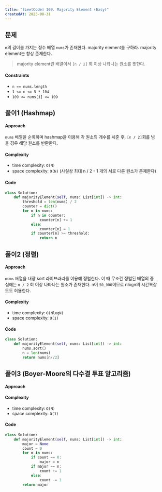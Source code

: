 ```yaml
---
title: "[LeetCode] 169. Majority Element (Easy)"
createdAt: 2023-08-31
---
```


## 문제
`n`의 길이를 가지는 정수 배열 `nums`가 존재한다. majority element를 구하라. majority element는 항상 존재한다.
> majority element란 배열이서 `[n / 2]` 회 이상 나타나는 원소를 뜻한다. 

#### Constraints
- `n == nums.length`
- `1 <= n <= 5 * 104`
- `109 <= nums[i] <= 109`

## 풀이1 (Hashmap)
#### Approach
`nums` 배열을 순회하며 hashmap을 이용해 각 원소의 개수를 세준 후, `[n / 2]`회를 넘을 경우 해당 원소를 반환한다.
#### Complexity
- time complexity: `O(N)`
- space complexity: `O(N)` (사실상 최대 n / 2 - 1 개의 서로 다른 원소가 존재한다)
#### Code
``` Python
class Solution:
    def majorityElement(self, nums: List[int]) -> int:
        threshold = len(nums) / 2 
        counter = dict()
        for n in nums:
            if n in counter:
                counter[n] += 1
            else:
                counter[n] = 1
            if counter[n] >= threshold:
                return n

```

## 풀이2 (정렬)
#### Approach
`nums` 배열을 내장 sort 라이브러리를 이용해 정렬한다. 이 때 무조건 정렬된 배열의 중심에는 `n / 2` 회 이상 나타나는 원소가 존재한다.
n이 `50_000`이므로 nlogn의 시간복잡도도 허용한다.

#### Complexity
- time complexity: `O(NlogN)`
- space complexity: `O(1)`

#### Code
``` python
class Solution:
    def majorityElement(self, nums: List[int]) -> int:
        nums.sort()
        n = len(nums)
        return nums[n//2]
```

## 풀이3 (Boyer-Moore의 다수결 투표 알고리즘)
#### Approach 

#### Complexity
- time complexity: `O(N)`
- space complexity: `O(1)`

#### Code
``` python
class Solution:
    def majorityElement(self, nums: List[int]) -> int:
        major = None
        count = 0
        for n in nums:
            if count == 0:
                major = n
            if major == n:
                count += 1
            else:
                count -= 1
        return major
```